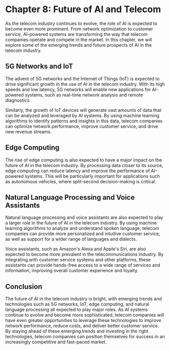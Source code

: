 Chapter 8: Future of AI and Telecom
===================================

As the telecom industry continues to evolve, the role of AI is expected to become even more prominent. From network optimization to customer service, AI-powered systems are transforming the way that telecom companies operate and compete in the market. In this chapter, we will explore some of the emerging trends and future prospects of AI in the telecom industry.

5G Networks and IoT
-------------------

The advent of 5G networks and the Internet of Things (IoT) is expected to drive significant growth in the use of AI in the telecom industry. With its high speeds and low latency, 5G networks will enable new applications for AI-powered systems, such as real-time network analysis and remote diagnostics.

Similarly, the growth of IoT devices will generate vast amounts of data that can be analyzed and leveraged by AI systems. By using machine learning algorithms to identify patterns and insights in this data, telecom companies can optimize network performance, improve customer service, and drive new revenue streams.

Edge Computing
--------------

The rise of edge computing is also expected to have a major impact on the future of AI in the telecom industry. By processing data closer to its source, edge computing can reduce latency and improve the performance of AI-powered systems. This will be particularly important for applications such as autonomous vehicles, where split-second decision-making is critical.

Natural Language Processing and Voice Assistants
------------------------------------------------

Natural language processing and voice assistants are also expected to play a larger role in the future of AI in the telecom industry. By using machine learning algorithms to analyze and understand spoken language, telecom companies can provide more personalized and intuitive customer service, as well as support for a wider range of languages and dialects.

Voice assistants, such as Amazon's Alexa and Apple's Siri, are also expected to become more prevalent in the telecommunications industry. By integrating with customer service systems and other platforms, these assistants can provide hands-free access to a wide range of services and information, improving overall customer experience and loyalty.

Conclusion
----------

The future of AI in the telecom industry is bright, with emerging trends and technologies such as 5G networks, IoT, edge computing, and natural language processing all expected to play major roles. As AI systems continue to evolve and become more sophisticated, telecom companies will have even greater opportunities to leverage these technologies to improve network performance, reduce costs, and deliver better customer service. By staying ahead of these emerging trends and investing in the right technologies, telecom companies can position themselves for success in an increasingly competitive and fast-paced market.
